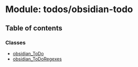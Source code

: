 # Module: todos/obsidian-todo

## Table of contents

### Classes

- [obsidian\_ToDo](../wiki/todos.obsidian-todo.obsidian_ToDo)
- [obsidian\_ToDoRegexes](../wiki/todos.obsidian-todo.obsidian_ToDoRegexes)
